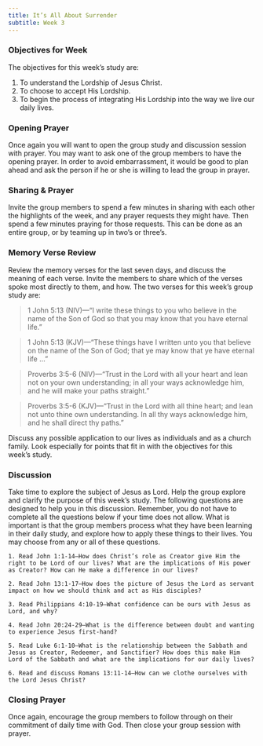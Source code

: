 ```yaml
---
title: It’s All About Surrender
subtitle: Week 3
---
```


### Objectives for Week

The objectives for this week’s study are:

1. To understand the Lordship of Jesus Christ.
2. To choose to accept His Lordship.
3. To begin the process of integrating His Lordship into the way we live our daily lives.

### Opening Prayer

Once again you will want to open the group study and discussion session with prayer. You may want to ask one of the group members to have the opening prayer. In order to avoid embarrassment, it would be good to plan ahead and ask the person if he or she is willing to lead the group in prayer.

### Sharing & Prayer

Invite the group members to spend a few minutes in sharing with each other the highlights of the week, and any prayer requests they might have. Then spend a few minutes praying for those requests. This can be done as an entire group, or by teaming up in two’s or three’s.

### Memory Verse Review

Review the memory verses for the last seven days, and discuss the meaning of each verse. Invite the members to share which of the verses spoke most directly to them, and how. The two verses for this week’s group study are:

> 1 John 5:13 (NIV)—“I write these things to you who believe in the name of the Son of God so that you may know that you have eternal life.”

> 1 John 5:13 (KJV)—“These things have I written unto you that believe on the name of the Son of God; that ye may know that ye have eternal life ...”

> Proverbs 3:5-6 (NIV)—“Trust in the Lord with all your heart and lean not on your own understanding; in all your ways acknowledge him, and he will make your paths straight.”

> Proverbs 3:5-6 (KJV)—“Trust in the Lord with all thine heart; and lean not unto thine own understanding. In all thy ways acknowledge him, and he shall direct thy paths.”

Discuss any possible application to our lives as individuals and as a church family. Look especially for points that fit in with the objectives for this week’s study.

### Discussion

Take time to explore the subject of Jesus as Lord. Help the group explore and clarify the purpose of this week’s study. The following questions are designed to help you in this discussion. Remember, you do not have to complete all the questions below if your time does not allow. What is important is that the group members process what they have been learning in their daily study, and explore how to apply these things to their lives. You may choose from any or all of these questions.

`1. Read John 1:1-14—How does Christ’s role as Creator give Him the right to be Lord of our lives? What are the implications of His power as Creator? How can He make a difference in our lives?`

`2. Read John 13:1-17—How does the picture of Jesus the Lord as servant impact on how we should think and act as His disciples?`

`3. Read Philippians 4:10-19—What confidence can be ours with Jesus as Lord, and why?`

`4. Read John 20:24-29—What is the difference between doubt and wanting to experience Jesus first-hand?`

`5. Read Luke 6:1-10—What is the relationship between the Sabbath and Jesus as Creator, Redeemer, and Sanctifier? How does this make Him Lord of the Sabbath and what are the implications for our daily lives?`

`6. Read and discuss Romans 13:11-14—How can we clothe ourselves with the Lord Jesus Christ?`

### Closing Prayer

Once again, encourage the group members to follow through on their commitment of daily time with God. Then close your group session with prayer.